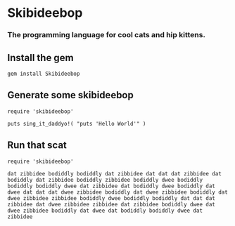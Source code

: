 # Skibideebop
### The programming language for cool cats and hip kittens.

## Install the gem
    gem install Skibideebop
    
## Generate some skibideebop
    require 'skibideebop'

    puts sing_it_daddyo!( "puts 'Hello World'" )

## Run that scat
    require 'skibideebop'

    dat zibbidee bodiddly bodiddly dat zibbidee dat dat dat zibbidee dat bodiddly dat zibbidee bodiddly zibbidee bodiddly dwee bodiddly bodiddly bodiddly dwee dat zibbidee dat bodiddly dwee bodiddly dat dwee dat dat dat dwee zibbidee bodiddly dat dwee zibbidee bodiddly dat dwee zibbidee zibbidee bodiddly dwee bodiddly bodiddly dat dat dat zibbidee dat dwee zibbidee zibbidee dat zibbidee bodiddly dwee dat dwee zibbidee bodiddly dat dwee dat bodiddly bodiddly dwee dat zibbidee